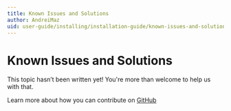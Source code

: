```yaml
---
title: Known Issues and Solutions
author: AndreiMaz
uid: user-guide/installing/installation-guide/known-issues-and-solutions
---
```

# Known Issues and Solutions

This topic hasn’t been written yet! You're more than welcome to help us with that.

Learn more about how you can contribute on [GitHub](https://github.com/nopSolutions/nopCommerce-Docs/blob/master/CONTRIBUTING.md)
